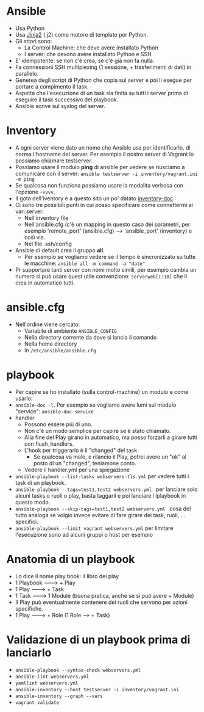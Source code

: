 # Ansible
* Usa Python
* Usa [Jinja2](http://oreil.ly/LAXa7) (.j2) come motore di template per Python.
* Gli attori sono:
  * La Control Machine: che deve avere installato Python
  * I server: che devono avere installato Python e SSH
* E' idempotente: se non c'è crea, se c'è già non fa nulla.
* Fa connessioni SSH multiplexing (1 sessione, + trasferimenti di dati) in parallelo.
* Generea degli script di Python che copia sui server e poi li esegue per portare a compimento il task.
* Aspetta che l'esecuzione di un task sia finita su tutti i server prima di eseguire il task successivo del playbook.
* Ansible scrive sul syslog del server. 

# Inventory
* A ogni server viene dato un nome che Ansible usa per identificarlo, di norma l'hostname del server. Per esempio il 
  nostro server di Vagrant lo possiamo chiamare testserver.
* Possiamo usare il modulo __ping__ di ansible per vedere se riusciamo a comunicare con il server: `ansible testserver -i inventory/vagrant.ini -m ping`
* Se qualcosa non funziona possiamo usare la modalita verbosa con l'opzione `-vvvv`.
* Il gota dell'iventory è a questo sito un po' datato [inventory-doc](https://serge.vanginderachter.be/)
* Ci sono tre possibili punti in cui posso specificare come connettermi ai vari server:
  * Nell'inventory file
  * Nell'ansible.cfg (c'è un mapping in questo caso dei parametri, per esempio 'remote_port' (ansible.cfg) --> 'ansible_port' (inventory) e così via. 
  * Nel file .ssh/config
* Ansible di default crea il gruppo __all__.
  * Per esempio se vogliamo vedere se il tempo è sincronizzato su tutte le macchine: `ansible all -m command -a "date"`
* Pr supportare tanti server con nomi molto simili, per esempio cambia un numero si può usare quest utile convenzione: `serverweb[1:10]` che li crea in automatico tutti.

# ansible.cfg
* Nell'ordine viene cercato:
  * Variabile di ambiente `ANSIBLE_CONFIG`
  * Nella directory corrente da dove si lancia il comando
  * Nella home directory
  * In `/etc/ansible/ansible.cfg`

# playbook
* Per capire se ho installato (sulla control-machine) un modulo e come usarlo: 
 * `ansible-doc -l`. Per esempio se vogliamo avere lumi sul modulo "service":  `ansible-doc service`
* handler
  * Possono essere più di uno.
  * Non c'è un modo semplice per capire se è stato chiamato.
  * Alla fine del Play girano in automatico, ma posso forzarli a girare tutti con flush_handlers.
  * L'hook per triggerarlo è il "changed" del task
     * Se qualcosa va male, e rilancio il Play, potrei avere un "ok" al posto di un "changed", teniamone conto.
  * Vedere il handler.yml per una spiegazione
* `ansible-playbook --list-tasks webservers-tls.yml` per vedere tutti i task di un playbook.
* `ansible-playbook --tags=test1,test2 webservers.yml ` per lanciare solo alcuni tasks o ruoli o play, basta taggarli e poi lanciare i lplaybook in questo modo.
* `ansible-playbook --skip-tags=test1,test2 webservers.yml ` cosa del tutto analoga se volgio invece evitare di fare girare dei task, ruoli, ... specifici.
* `ansible-playbook --limit vagrant webservers.yml` per limitare l'esecuzione sono ad alcuni gruppi o host per esempio

# Anatomia di un playbook
* Lo dice il nome play book: il libro dei play
* 1 Playbook ---> + Play
* 1 Play ---> + Task
* 1 Task ---> 1 Module (buona pratica, anche se si può avere + Module)
* Il Play può eventualmente contenere dei ruoli che servono per azioni specifiche.
* 1 Play ---> + Role (1 Role --> + Task)

# Validazione di un playbook prima di lanciarlo 
* `ansible-playbook --syntax-check webservers.yml`
* `ansible-lint webservers.yml`
* `yamllint webservers.yml`
* `ansible-inventory --host testserver -i inventory/vagrant.ini`
* `ansible-inventory --graph --vars`
* `vagrant validate`

